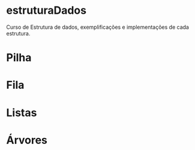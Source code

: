# estruturaDados
Curso de Estrutura de dados, exemplificações e implementações de cada estrutura.

# Pilha



# Fila



# Listas




# Árvores
